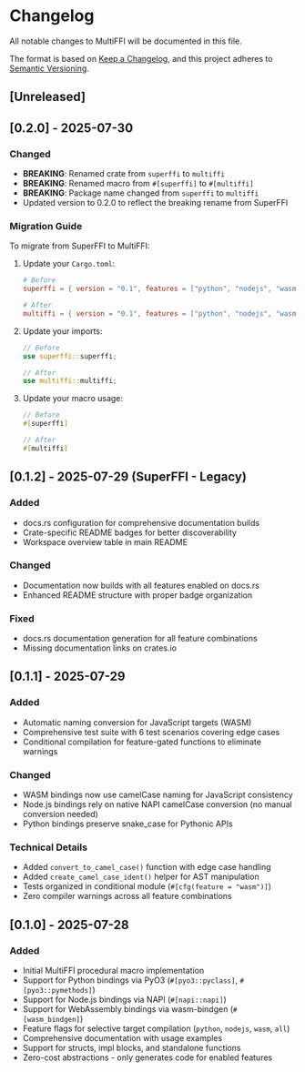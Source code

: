 # Changelog

All notable changes to MultiFFI will be documented in this file.

The format is based on [Keep a Changelog](https://keepachangelog.com/en/1.0.0/),
and this project adheres to [Semantic Versioning](https://semver.org/spec/v2.0.0.html).

## [Unreleased]

## [0.2.0] - 2025-07-30

### Changed

- **BREAKING**: Renamed crate from `superffi` to `multiffi`
- **BREAKING**: Renamed macro from `#[superffi]` to `#[multiffi]`
- **BREAKING**: Package name changed from `superffi` to `multiffi`
- Updated version to 0.2.0 to reflect the breaking rename from SuperFFI

### Migration Guide

To migrate from SuperFFI to MultiFFI:

1. Update your `Cargo.toml`:
   ```toml
   # Before
   superffi = { version = "0.1", features = ["python", "nodejs", "wasm"] }

   # After
   multiffi = { version = "0.1", features = ["python", "nodejs", "wasm"] }
   ```

2. Update your imports:
   ```rust
   // Before
   use superffi::superffi;

   // After
   use multiffi::multiffi;
   ```

3. Update your macro usage:
   ```rust
   // Before
   #[superffi]

   // After
   #[multiffi]
   ```

## [0.1.2] - 2025-07-29 (SuperFFI - Legacy)

### Added

- docs.rs configuration for comprehensive documentation builds
- Crate-specific README badges for better discoverability
- Workspace overview table in main README

### Changed

- Documentation now builds with all features enabled on docs.rs
- Enhanced README structure with proper badge organization

### Fixed

- docs.rs documentation generation for all feature combinations
- Missing documentation links on crates.io

## [0.1.1] - 2025-07-29

### Added

- Automatic naming conversion for JavaScript targets (WASM)
- Comprehensive test suite with 6 test scenarios covering edge cases
- Conditional compilation for feature-gated functions to eliminate warnings

### Changed

- WASM bindings now use camelCase naming for JavaScript consistency
- Node.js bindings rely on native NAPI camelCase conversion (no manual conversion needed)
- Python bindings preserve snake_case for Pythonic APIs

### Technical Details

- Added `convert_to_camel_case()` function with edge case handling
- Added `create_camel_case_ident()` helper for AST manipulation
- Tests organized in conditional module (`#[cfg(feature = "wasm")]`)
- Zero compiler warnings across all feature combinations

## [0.1.0] - 2025-07-28

### Added

- Initial MultiFFI procedural macro implementation
- Support for Python bindings via PyO3 (`#[pyo3::pyclass]`, `#[pyo3::pymethods]`)
- Support for Node.js bindings via NAPI (`#[napi::napi]`)
- Support for WebAssembly bindings via wasm-bindgen (`#[wasm_bindgen]`)
- Feature flags for selective target compilation (`python`, `nodejs`, `wasm`, `all`)
- Comprehensive documentation with usage examples
- Support for structs, impl blocks, and standalone functions
- Zero-cost abstractions - only generates code for enabled features
